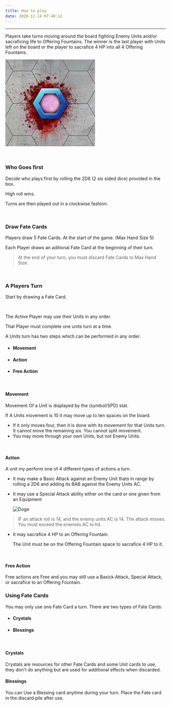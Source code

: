 ```yaml
---
title: How to play
date: 2020-12-14 07:40:12
---
```

___
Players take turns moving around the board fighting Enemy Units and/or sacraficing life to Offering Fountains.
The winner is the last player with Units left on the board or the player to sacrafice 4 HP into all 4 Offering Fountains.

![Offering Point](./how_to_play/Offering-Fountain.jpg)

<br>

### Who Goes first
Decide who plays first by rolling the 2D6 (2 six sided dice) provided in the box.

High roll wins.

Turns are then played out in a clockwise fashion.

<br>

### Draw Fate Cards

Players draw 5 Fate Cards. At the start of the game. (Max Hand Size 5)

Each Player draws an aditional Fate Card at the beginning of their turn.


> At the end of your turn, you must discard Fate Cards to Max Hand Size.



<br>

### A Players Turn

Start by drawing a Fate Card.

<br>

The Active Player may use their Units in any order.

That Player must complete one units turn at a time.

A Units turn has two steps which can be performed in any order. 							
							
* #### Movement							
* #### Action
* #### Free Action					
							
<br>

#### Movement 

Movement Of a Unit is displayed by the (symbol/SPD) stat.

If A Units movement is 10 it may move up to ten spaces on the board.

* If it only moves four, then it is done with its movement for that Units turn. It cannot move the remaining six. You cannot split movement.
* You may move through your own Units, but not Enemy Units. 						


<br>

#### Action							
A unit my perform one of 4 different types of actions a turn.							
* It may make a Basic Attack against an Enemy Unit thats in range by rolling a 2D6 and adding its BAB against the Enemy Units AC. 
* It may use a Special Attack ability either on the card or one given from an Equipment

    ![Doge](https://git.io/Doge) 
    
>  IF an attack roll is 14, and the enemy units AC is 14. The attack misses. You must exceed the enemies AC to hit.

* It may sacrafice 4 HP to an Offering Fountain. 

    The Unit must be on the Offering Fountain space to sacrafice 4 HP to it. 
	
<br>    

#### Free Action 
Free actions are Free and you may still use a Basick Attack, Special Attack, or sacrafice to an Offering Fountain.						


### Using Fate Cards

You may only use one Fate Card a turn. There are two types of Fate Cards:

* #### Crystals

* #### Blessings

<br>

#### Crystals

Crystals are resources for other Fate Cards and some Unit cards to use, they don't do anything but are used for additional effects when discarded.
<br>

#### Blessings

You can Use a Blessing card anytime during your turn. Place the Fate card in the discard pile after use.